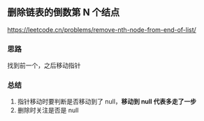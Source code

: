 ## 删除链表的倒数第 N 个结点

<https://leetcode.cn/problems/remove-nth-node-from-end-of-list/>

### 思路

找到前一个，之后移动指针

### 总结

1. 指针移动时要判断是否移动到了 null，**移动到 null 代表多走了一步**
2. 删除时关注是否是 null
